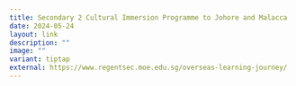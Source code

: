 ```yaml
---
title: Secondary 2 Cultural Immersion Programme to Johore and Malacca
date: 2024-05-24
layout: link
description: ""
image: ""
variant: tiptap
external: https://www.regentsec.moe.edu.sg/overseas-learning-journey/
---
```

